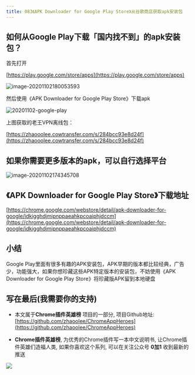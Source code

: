 ```yaml
---
title: 083《APK Downloader for Google Play Store》从谷歌商店获取apk安装包
---
```




## 如何从Google Play下载「国内找不到」的apk安装包？


首先打开

[https://play.google.com/store/apps](https://play.google.com/store/apps)

![image-20201102180053593](https://www.v2fy.com/asset/0i/ChromeAppHeroes/page/083-apk-downloader-for-google-2020-11-02.assets/image-20201102180053593.png)

然后使用《APK Downloader for Google Play Store》下载apk

![20201102-google-play](https://www.v2fy.com/asset/0i/ChromeAppHeroes/page/083-apk-downloader-for-google-2020-11-02.assets/20201102-google-play.gif)

上图获取的老王VPN离线包：

[https://zhaooolee.cowtransfer.com/s/284bcc93e8d24f](https://zhaooolee.cowtransfer.com/s/284bcc93e8d24f)


## 如果你需要更多版本的apk，可以自行选择平台



![image-20201102174345708](https://www.v2fy.com/asset/0i/ChromeAppHeroes/page/083-apk-downloader-for-google-2020-11-02.assets/image-20201102174345708.png)




## 《APK Downloader for Google Play Store》下载地址



[https://chrome.google.com/webstore/detail/apk-downloader-for-google/idkigghdjmipnppaeahkpcoaiphjdccm](https://chrome.google.com/webstore/detail/apk-downloader-for-google/idkigghdjmipnppaeahkpcoaiphjdccm)



## 小结

Google Play里面有很多有趣的APK安装包，APK早期的版本都比较经典，广告少，功能强大，如果你想珍藏这些APK特定版本的安装包，不妨使用《APK Downloader for Google Play Store》将珍藏版APK留到本地硬盘





## 写在最后(我需要你的支持)

- 本文属于**Chrome插件英雄榜** 项目的一部分, 项目Github地址: [https://github.com/zhaoolee/ChromeAppHeroes](https://github.com/zhaoolee/ChromeAppHeroes)

- **Chrome插件英雄榜**, 为优秀的Chrome插件写一本中文说明书, 让Chrome插件英雄们造福人类, 如果你喜欢这个系列, 可以在关注公众号 **0加1** 收到最新的推送


![](https://www.v2fy.com/asset/0i/ChromeAppHeroes/page/072_one_note_web_clipper.assets/jikemiji.png)
